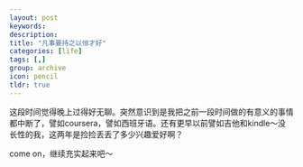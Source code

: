 ```yaml
---
layout: post
keywords: 
description: 
title: "凡事要持之以恒才好"
categories: [life]
tags: [,]
group: archive
icon: pencil
tldr: true
---
```



这段时间觉得晚上过得好无聊。突然意识到是我把之前一段时间做的有意义的事情都中断了，譬如coursera，譬如西班牙语。还有更早以前譬如吉他和kindle～没长性的我，这两年是捡捡丢丢了多少兴趣爱好啊？

come on，继续充实起来吧～